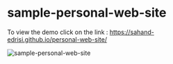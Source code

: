 # sample-personal-web-site

To view the demo click on the link : https://sahand-edrisi.github.io/personal-web-site/

![sample-personal-web-site](https://github.com/sahand-edc/sample-personal-web-site/assets/107874587/81dbde51-2d9b-452a-b3f7-a2bfe54ef429)
